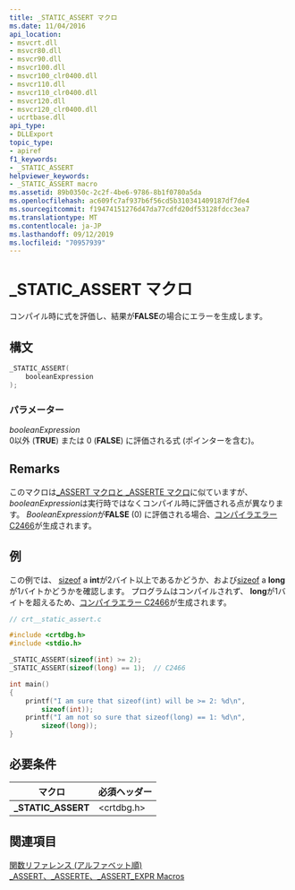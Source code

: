 ```yaml
---
title: _STATIC_ASSERT マクロ
ms.date: 11/04/2016
api_location:
- msvcrt.dll
- msvcr80.dll
- msvcr90.dll
- msvcr100.dll
- msvcr100_clr0400.dll
- msvcr110.dll
- msvcr110_clr0400.dll
- msvcr120.dll
- msvcr120_clr0400.dll
- ucrtbase.dll
api_type:
- DLLExport
topic_type:
- apiref
f1_keywords:
- _STATIC_ASSERT
helpviewer_keywords:
- _STATIC_ASSERT macro
ms.assetid: 89b0350c-2c2f-4be6-9786-8b1f0780a5da
ms.openlocfilehash: ac609fc7af937b6f56cd5b310341409187df7de4
ms.sourcegitcommit: f19474151276d47da77cdfd20df53128fdcc3ea7
ms.translationtype: MT
ms.contentlocale: ja-JP
ms.lasthandoff: 09/12/2019
ms.locfileid: "70957939"
---
```

# <a name="_static_assert-macro"></a>_STATIC_ASSERT マクロ

コンパイル時に式を評価し、結果が**FALSE**の場合にエラーを生成します。

## <a name="syntax"></a>構文

```C
_STATIC_ASSERT(
    booleanExpression
);
```

### <a name="parameters"></a>パラメーター

*booleanExpression*<br/>
0以外 (**TRUE**) または 0 (**FALSE**) に評価される式 (ポインターを含む)。

## <a name="remarks"></a>Remarks

このマクロは[_ASSERT マクロと _ASSERTE マクロ](assert-asserte-assert-expr-macros.md)に似ていますが、 *booleanExpression*は実行時ではなくコンパイル時に評価される点が異なります。 *BooleanExpression*が**FALSE** (0) に評価される場合、[コンパイラエラー C2466](../../error-messages/compiler-errors-1/compiler-error-c2466.md)が生成されます。

## <a name="example"></a>例

この例では、 [sizeof](../../c-language/sizeof-operator-c.md) a **int**が2バイト以上であるかどうか、および[sizeof](../../c-language/sizeof-operator-c.md) a **long**が1バイトかどうかを確認します。 プログラムはコンパイルされず、 **long**が1バイトを超えるため、[コンパイラエラー C2466](../../error-messages/compiler-errors-1/compiler-error-c2466.md)が生成されます。

```C
// crt__static_assert.c

#include <crtdbg.h>
#include <stdio.h>

_STATIC_ASSERT(sizeof(int) >= 2);
_STATIC_ASSERT(sizeof(long) == 1);  // C2466

int main()
{
    printf("I am sure that sizeof(int) will be >= 2: %d\n",
        sizeof(int));
    printf("I am not so sure that sizeof(long) == 1: %d\n",
        sizeof(long));
}
```

## <a name="requirements"></a>必要条件

|マクロ|必須ヘッダー|
|-----------|---------------------|
|**_STATIC_ASSERT**|\<crtdbg.h>|

## <a name="see-also"></a>関連項目

[関数リファレンス (アルファベット順)](crt-alphabetical-function-reference.md)<br/>
[_ASSERT、_ASSERTE、_ASSERT_EXPR Macros](assert-asserte-assert-expr-macros.md)<br/>
